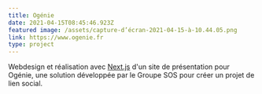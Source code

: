 ```yaml
---
title: Ogénie
date: 2021-04-15T08:45:46.923Z
featured image: /assets/capture-d’écran-2021-04-15-à-10.44.05.png
link: https://www.ogenie.fr
type: project
---
```

Webdesign et réalisation avec [Next.js](https://nextjs.org/) d'un site de présentation pour Ogénie, une solution développée par le Groupe SOS pour créer un projet de lien social.
